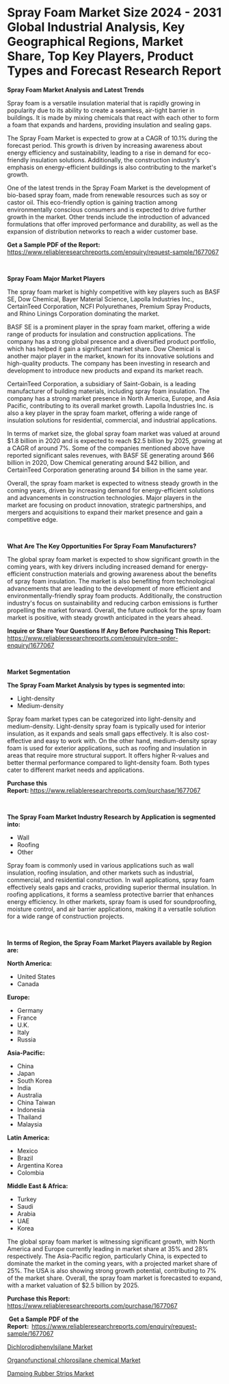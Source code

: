 <p><h1>Spray Foam Market Size 2024 - 2031 Global Industrial Analysis, Key Geographical Regions, Market Share, Top Key Players, Product Types and Forecast Research Report</h1></p><p><strong>Spray Foam Market Analysis and Latest Trends</strong></p>
<p><p>Spray foam is a versatile insulation material that is rapidly growing in popularity due to its ability to create a seamless, air-tight barrier in buildings. It is made by mixing chemicals that react with each other to form a foam that expands and hardens, providing insulation and sealing gaps.</p><p>The Spray Foam Market is expected to grow at a CAGR of 10.1% during the forecast period. This growth is driven by increasing awareness about energy efficiency and sustainability, leading to a rise in demand for eco-friendly insulation solutions. Additionally, the construction industry's emphasis on energy-efficient buildings is also contributing to the market's growth.</p><p>One of the latest trends in the Spray Foam Market is the development of bio-based spray foam, made from renewable resources such as soy or castor oil. This eco-friendly option is gaining traction among environmentally conscious consumers and is expected to drive further growth in the market. Other trends include the introduction of advanced formulations that offer improved performance and durability, as well as the expansion of distribution networks to reach a wider customer base.</p></p>
<p><strong>Get a Sample PDF of the Report:&nbsp;</strong> <a href="https://www.reliableresearchreports.com/enquiry/request-sample/1677067">https://www.reliableresearchreports.com/enquiry/request-sample/1677067</a></p>
<p>&nbsp;</p>
<p><strong>Spray Foam Major Market Players</strong></p>
<p><p>The spray foam market is highly competitive with key players such as BASF SE, Dow Chemical, Bayer Material Science, Lapolla Industries Inc., CertainTeed Corporation, NCFI Polyurethanes, Premium Spray Products, and Rhino Linings Corporation dominating the market.</p><p>BASF SE is a prominent player in the spray foam market, offering a wide range of products for insulation and construction applications. The company has a strong global presence and a diversified product portfolio, which has helped it gain a significant market share. Dow Chemical is another major player in the market, known for its innovative solutions and high-quality products. The company has been investing in research and development to introduce new products and expand its market reach.</p><p>CertainTeed Corporation, a subsidiary of Saint-Gobain, is a leading manufacturer of building materials, including spray foam insulation. The company has a strong market presence in North America, Europe, and Asia Pacific, contributing to its overall market growth. Lapolla Industries Inc. is also a key player in the spray foam market, offering a wide range of insulation solutions for residential, commercial, and industrial applications.</p><p>In terms of market size, the global spray foam market was valued at around $1.8 billion in 2020 and is expected to reach $2.5 billion by 2025, growing at a CAGR of around 7%. Some of the companies mentioned above have reported significant sales revenues, with BASF SE generating around $66 billion in 2020, Dow Chemical generating around $42 billion, and CertainTeed Corporation generating around $4 billion in the same year.</p><p>Overall, the spray foam market is expected to witness steady growth in the coming years, driven by increasing demand for energy-efficient solutions and advancements in construction technologies. Major players in the market are focusing on product innovation, strategic partnerships, and mergers and acquisitions to expand their market presence and gain a competitive edge.</p></p>
<p>&nbsp;</p>
<p><strong>What Are The Key Opportunities For Spray Foam Manufacturers?</strong></p>
<p><p>The global spray foam market is expected to show significant growth in the coming years, with key drivers including increased demand for energy-efficient construction materials and growing awareness about the benefits of spray foam insulation. The market is also benefiting from technological advancements that are leading to the development of more efficient and environmentally-friendly spray foam products. Additionally, the construction industry's focus on sustainability and reducing carbon emissions is further propelling the market forward. Overall, the future outlook for the spray foam market is positive, with steady growth anticipated in the years ahead.</p></p>
<p><strong>Inquire or Share Your Questions If Any Before Purchasing This Report:</strong> <a href="https://www.reliableresearchreports.com/enquiry/pre-order-enquiry/1677067">https://www.reliableresearchreports.com/enquiry/pre-order-enquiry/1677067</a></p>
<p>&nbsp;</p>
<p><strong>Market Segmentation</strong></p>
<p><strong>The Spray Foam Market Analysis by types is segmented into:</strong></p>
<p><ul><li>Light-density</li><li>Medium-density</li></ul></p>
<p><p>Spray foam market types can be categorized into light-density and medium-density. Light-density spray foam is typically used for interior insulation, as it expands and seals small gaps effectively. It is also cost-effective and easy to work with. On the other hand, medium-density spray foam is used for exterior applications, such as roofing and insulation in areas that require more structural support. It offers higher R-values and better thermal performance compared to light-density foam. Both types cater to different market needs and applications.</p></p>
<p><strong>Purchase this Report:&nbsp;</strong><a href="https://www.reliableresearchreports.com/purchase/1677067">https://www.reliableresearchreports.com/purchase/1677067</a></p>
<p>&nbsp;</p>
<p><strong>The Spray Foam Market Industry Research by Application is segmented into:</strong></p>
<p><ul><li>Wall</li><li>Roofing</li><li>Other</li></ul></p>
<p><p>Spray foam is commonly used in various applications such as wall insulation, roofing insulation, and other markets such as industrial, commercial, and residential construction. In wall applications, spray foam effectively seals gaps and cracks, providing superior thermal insulation. In roofing applications, it forms a seamless protective barrier that enhances energy efficiency. In other markets, spray foam is used for soundproofing, moisture control, and air barrier applications, making it a versatile solution for a wide range of construction projects.</p></p>
<p>&nbsp;</p>
<p><strong>In terms of Region, the Spray Foam Market Players available by Region are:</strong></p>
<p>
    <p> <strong> North America: </strong>
        <ul>
            <li>United States</li>
            <li>Canada</li>
        </ul>
        </p> 
    <p> <strong> Europe: </strong>
        <ul>
            <li>Germany</li>
            <li>France</li>
            <li>U.K.</li>
            <li>Italy</li>
            <li>Russia</li>
        </ul>
        </p> 
    <p> <strong> Asia-Pacific: </strong>
        <ul>
            <li>China</li>
            <li>Japan</li>
            <li>South Korea</li>
            <li>India</li>
            <li>Australia</li>
            <li>China Taiwan</li>
            <li>Indonesia</li>
            <li>Thailand</li>
            <li>Malaysia</li>
        </ul>
        </p> 
    <p> <strong> Latin America: </strong>
        <ul>
            <li>Mexico</li>
            <li>Brazil</li>
            <li>Argentina Korea</li>
            <li>Colombia</li>
        </ul>
        </p> 
    <p> <strong> Middle East & Africa: </strong>
        <ul>
            <li>Turkey</li>
            <li>Saudi</li>
            <li>Arabia</li>
            <li>UAE</li>
            <li>Korea</li>
        </ul>
    </p>
    </p>
<p><p>The global spray foam market is witnessing significant growth, with North America and Europe currently leading in market share at 35% and 28% respectively. The Asia-Pacific region, particularly China, is expected to dominate the market in the coming years, with a projected market share of 25%. The USA is also showing strong growth potential, contributing to 7% of the market share. Overall, the spray foam market is forecasted to expand, with a market valuation of $2.5 billion by 2025.</p></p>
<p><strong>Purchase this Report: </strong><a href="https://www.reliableresearchreports.com/purchase/1677067">https://www.reliableresearchreports.com/purchase/1677067</a></p>
<p>&nbsp;<strong>Get a Sample PDF of the Report:&nbsp;&nbsp;</strong><a href="https://www.reliableresearchreports.com/enquiry/request-sample/1677067">https://www.reliableresearchreports.com/enquiry/request-sample/1677067</a></p>
<p><strong></strong></p>
<p><p><a href="https://view.publitas.com/reportprime-1/dichlorodiphenylsilane-market-provides-a-comprehensive-analysis-including-a-macro-overview-of-the-market-as-well-as-micro-details-such-as-market-size-and-competitive-landscape/">Dichlorodiphenylsilane Market</a></p><p><a href="https://view.publitas.com/reportprime-1/organofunctional-chlorosilane-chemical-market-research-report-provides-critical-insights-that-can-help-shape-business-development-and-investment-strategies/">Organofunctional chlorosilane chemical Market</a></p><p><a href="https://view.publitas.com/reportprime-1/damping-rubber-strips-market-size-reflecting-a-forecast-till-2030-market-by-type-by-application-and-by-geography/">Damping Rubber Strips Market</a></p></p>